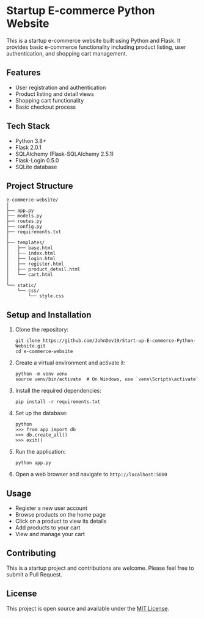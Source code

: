 # Startup E-commerce Python Website

This is a startup e-commerce website built using Python and Flask. It provides basic e-commerce functionality including product listing, user authentication, and shopping cart management.

## Features

- User registration and authentication
- Product listing and detail views
- Shopping cart functionality
- Basic checkout process

## Tech Stack

- Python 3.8+
- Flask 2.0.1
- SQLAlchemy (Flask-SQLAlchemy 2.5.1)
- Flask-Login 0.5.0
- SQLite database

## Project Structure

```
e-commerce-website/
│
├── app.py
├── models.py
├── routes.py
├── config.py
├── requirements.txt
│
├── templates/
│   ├── base.html
│   ├── index.html
│   ├── login.html
│   ├── register.html
│   ├── product_detail.html
│   └── cart.html
│
└── static/
    └── css/
        └── style.css
```

## Setup and Installation

1. Clone the repository:
   ```
   git clone https://github.com/JohnDev19/Start-up-E-commerce-Python-Website.git
   cd e-commerce-website
   ```

2. Create a virtual environment and activate it:
   ```
   python -m venv venv
   source venv/bin/activate  # On Windows, use `venv\Scripts\activate`
   ```

3. Install the required dependencies:
   ```
   pip install -r requirements.txt
   ```

4. Set up the database:
   ```
   python
   >>> from app import db
   >>> db.create_all()
   >>> exit()
   ```

5. Run the application:
   ```
   python app.py
   ```

6. Open a web browser and navigate to `http://localhost:5000`

## Usage

- Register a new user account
- Browse products on the home page
- Click on a product to view its details
- Add products to your cart
- View and manage your cart

## Contributing

This is a startup project and contributions are welcome. Please feel free to submit a Pull Request.

## License

This project is open source and available under the [MIT License](LICENSE).

